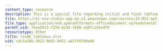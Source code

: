 ```yaml
---
content_type: resource
description: This is a special file regarding initial and final tableaus.
file: https://ol-ocw-studio-app-qa.s3.amazonaws.com/courses/15-053-optimization-methods-in-management-science-spring-2013/cdc1e28b392296d20451a457f0799a68_lec06_tableaus.xlsx
file_type: application/vnd.openxmlformats-officedocument.spreadsheetml.sheet
parent_uid: 7eea5913-f25d-623d-1680-a2d7c1d1e4f0
resourcetype: Other
title: lec06_tableaus.xlsx
uid: cdc1e28b-3922-96d2-0451-a457f0799a68
---
```

